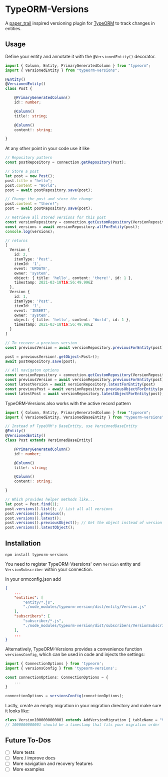 # TypeORM-Versions

A [paper_trail](https://github.com/paper-trail-gem/paper_trail) inspired versioning plugin for [TypeORM](https://typeorm.io/) to track changes in entities.

## Usage

Define your entity and annotate it with the `@VersionedEntity()` decorator.

```typescript
import { Column, Entity, PrimaryGeneratedColumn } from "typeorm";
import { VersionedEntity } from "typeorm-versions";

@Entity()
@VersionedEntity()
class Post {

    @PrimaryGeneratedColumn()
    id!: number;

    @Column()    
    title!: string;

    @Column()
    content!: string;

}
```

At any other point in your code use it like

```typescript
// Repository pattern
const postRepository = connection.getRepository(Post);

// Store a post
let post = new Post();
post.title = "hello";
post.content = "World";
post = await postRepository.save(post);

// Change the post and store the change
post.content = "there!";
post = await postRepository.save(post);

// Retrieve all stored versions for this post
const versionRepository = connection.getCustomRepository(VersionRepository);
const versions = await versionRepository.allForEntity(post);
console.log(versions);

// returns
[
  Version {
    id: 2,
    itemType: 'Post',
    itemId: '1',
    event: 'UPDATE',
    owner: 'system',
    object: { title: 'hello', content: 'there!', id: 1 },
    timestamp: 2021-03-18T16:56:49.996Z
  },
  Version {
    id: 1,
    itemType: 'Post',
    itemId: '1',
    event: 'INSERT',
    owner: 'system',
    object: { title: 'hello', content: 'World', id: 1 },
    timestamp: 2021-03-18T16:56:49.986Z
  }
]

// To recover a previous version
const previousVersion = await versionRepository.previousForEntity(post);

post = previousVersion!.getObject<Post>();
await postRepository.save(post);

// All navigaton options
const versionRepository = connection.getCustomRepository(VersionRepository);
const previousVersion = await versionRepository.previousForEntity(post);
const latestVersion = await versionRepository.latestForEntity(post)
const previousPost = await versionRepository.previousObjectForEntity(post); // Get the entity object directly instead of the version
const latestPost = await versionRepository.latestObjectForEntity(post);
```

TypeORM-Versions also works with the active record pattern

```typescript
import { Column, Entity, PrimaryGeneratedColumn } from "typeorm";
import { VersionedEntity, VersionedBaseEntity } from "typeorm-versions";

// Instead of TypeORM's BaseEntity, use VersionedBaseEntity
@Entity()
@VersionedEntity()
class Post extends VersionedBaseEntity{

    @PrimaryGeneratedColumn()
    id!: number;

    @Column()    
    title!: string;

    @Column()
    content!: string;

}

// Which provides helper methods like...
let post = Post.find(1);
post.versions().list(); // List all all versions
post.versions().previous();
post.versions().latest();
post.versions().previousObject(); // Get the object instead of version
post.versions().latestObject();


```

## Installation

```
npm install typeorm-versions
```

You need to register TypeORM-Vsersions' own `Version` entity and `VersionSubscriber` within your connection.

In your ormconfig.json add

```json
{
    ...
    "entities": [
        "entity/*.js",
        "./node_modules/typeorm-version/dist/entity/Version.js" 
    ],
    "subscribers": [
        "subscriber/*.js",
        "./node_modules/typeorm-version/dist/subscribers/VersionSubscriber.js"
    ],
    ...
}
```

Alternatively, TypeORM-Versions provides a convenience function `versionsConfig`, which can be used in code and injects the settings:

```typescript
import { ConnectionOptions } from 'typeorm';
import { versionsConfig } from 'typeorm-versions';

const connectionOptions: ConnectionOptions = {
    ...
}

connectionOptions = versionsConfig(connctionOptions);
```

Lastly, create an empty migration in your migration directory and make sure it looks like:

```typescript
class Version1000000000001 extends AddVersionMigration { tableName = "Version1000000000001" }
// 1000000000001 should be a timestamp that fits your migration order
```

## Future To-Dos
- [ ] More tests
- [ ] More / improve docs
- [ ] More navigation and recovery features
- [ ] More examples
